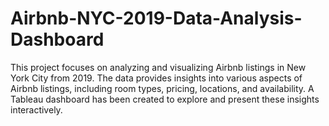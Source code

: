 # Airbnb-NYC-2019-Data-Analysis-Dashboard
This project focuses on analyzing and visualizing Airbnb listings in New York City from 2019. The data provides insights into various aspects of Airbnb listings, including room types, pricing, locations, and availability. A Tableau dashboard has been created to explore and present these insights interactively.
